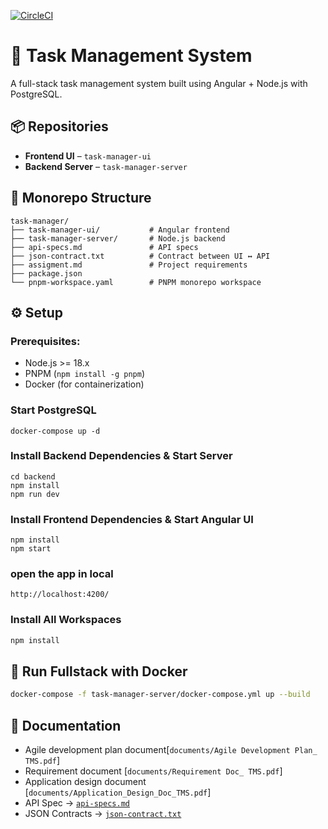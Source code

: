 [![CircleCI](https://dl.circleci.com/status-badge/img/circleci/RXbf2uu5Yme2ixNe75Q8ut/HTpvVactqkLXhgy63ab1XC/tree/main.svg?style=svg&circle-token=CCIPRJ_2n5cdJhaPEbpu4G2ZsXwuc_860a4e85e9ead0d516289fc401a3caeca178c68c)](https://dl.circleci.com/status-badge/redirect/circleci/RXbf2uu5Yme2ixNe75Q8ut/HTpvVactqkLXhgy63ab1XC/tree/main)


# 🧠 Task Management System

A full-stack task management system built using Angular + Node.js with PostgreSQL.

## 📦 Repositories

- **Frontend UI** – `task-manager-ui`
- **Backend Server** – `task-manager-server`

## 📂 Monorepo Structure

```
task-manager/
├── task-manager-ui/           # Angular frontend
├── task-manager-server/       # Node.js backend
├── api-specs.md               # API specs
├── json-contract.txt          # Contract between UI ↔ API
├── assigment.md               # Project requirements
├── package.json
└── pnpm-workspace.yaml        # PNPM monorepo workspace
```

## ⚙️ Setup

### Prerequisites:

- Node.js >= 18.x
- PNPM (`npm install -g pnpm`)
- Docker (for containerization)

### Start PostgreSQL
```
docker-compose up -d
```
### Install Backend Dependencies & Start Server
```
cd backend
npm install
npm run dev
```
### Install Frontend Dependencies & Start Angular UI

```
npm install
npm start
```

### open the app in local

```
http://localhost:4200/
```

### Install All Workspaces

```bash
npm install
```

## 🐳 Run Fullstack with Docker

```bash
docker-compose -f task-manager-server/docker-compose.yml up --build
```

## 📖 Documentation
- Agile development plan document[`documents/Agile Development Plan_ TMS.pdf`]
- Requirement document [`documents/Requirement Doc_ TMS.pdf`]
- Application design document [`documents/Application_Design_Doc_TMS.pdf`]
- API Spec → [`api-specs.md`](./api-specs.md)
- JSON Contracts → [`json-contract.txt`](./json-contract.txt)
